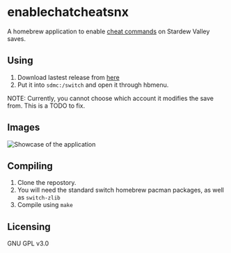 # enablechatcheatsnx

A homebrew application to enable [cheat commands](https://stardewvalleywiki.com/Multiplayer#Cheat_commands) on Stardew Valley saves.

## Using

1. Download lastest release from [here](https://github.com/anotherpillow/enablechatcheatsnx/releases)
2. Put it into `sdmc:/switch` and open it through hbmenu.

NOTE: Currently, you cannot choose which account it modifies the save from. This is a TODO to fix.

## Images

![Showcase of the application](https://cdn.nest.rip/uploads/3405cb9d-9977-444b-a4e4-1face1861847.jpg)

## Compiling

1. Clone the repostory.
2. You will need the standard switch homebrew pacman packages, as well as `switch-zlib`
3. Compile using `make`

## Licensing

GNU GPL v3.0
